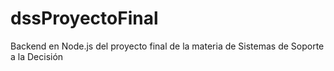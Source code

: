 # dssProyectoFinal
Backend en Node.js del proyecto final de la materia de Sistemas de Soporte a la Decisión
